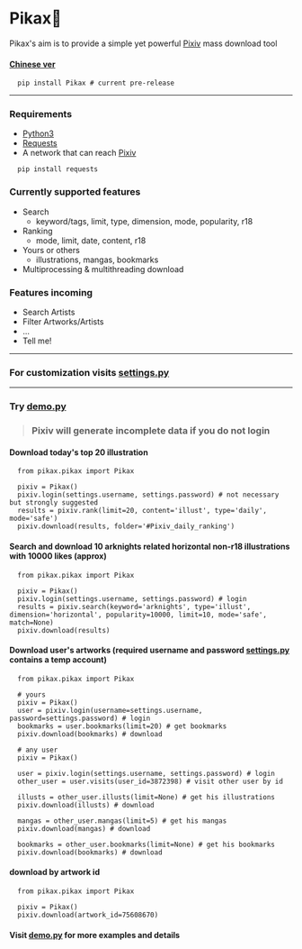 # Pikax:unicorn:
Pikax's aim is to provide a simple yet powerful [Pixiv](https://www.pixiv.net/) mass download tool
#### [Chinese ver](https://github.com/Redcxx/Pixiv-Crawler/blob/master/README.md)
````
  pip install Pikax # current pre-release
````
---
### Requirements
- [Python3](https://www.python.org/downloads/)
- [Requests](https://2.python-requests.org/en/master/)
- A network that can reach [Pixiv](https://www.pixiv.net/)
```
  pip install requests
```
### Currently supported features
- Search
  - keyword/tags, limit, type, dimension, mode, popularity, r18
- Ranking
  - mode, limit, date, content, r18
- Yours or others
  - illustrations, mangas, bookmarks
- Multiprocessing & multithreading download


### Features incoming
- Search Artists
- Filter Artworks/Artists
- ...
- Tell me!
---
### For customization visits [settings.py](https://github.com/Redcxx/Pixiv-Crawler/blob/master/pikax/settings.py)
---
### Try [demo.py](https://github.com/Redcxx/Pixiv-Crawler/blob/master/demo.py)
> ### Pixiv will generate incomplete data if you do not login
#### Download today's top 20 illustration
```
  from pikax.pikax import Pikax

  pixiv = Pikax()
  pixiv.login(settings.username, settings.password) # not necessary but strongly suggested
  results = pixiv.rank(limit=20, content='illust', type='daily', mode='safe')
  pixiv.download(results, folder='#Pixiv_daily_ranking')
```
#### Search and download 10 arknights related horizontal non-r18 illustrations with 10000 likes (approx)
```
  from pikax.pikax import Pikax

  pixiv = Pikax()
  pixiv.login(settings.username, settings.password) # login
  results = pixiv.search(keyword='arknights', type='illust', dimension='horizontal', popularity=10000, limit=10, mode='safe', match=None)
  pixiv.download(results)
```
#### Download user's artworks (required username and password [settings.py](https://github.com/Redcxx/Pixiv-Crawler/blob/master/pikax/settings.py) contains a temp account)
```
  from pikax.pikax import Pikax

  # yours
  pixiv = Pikax()
  user = pixiv.login(username=settings.username, password=settings.password) # login
  bookmarks = user.bookmarks(limit=20) # get bookmarks
  pixiv.download(bookmarks) # download

  # any user
  pixiv = Pikax()

  user = pixiv.login(settings.username, settings.password) # login
  other_user = user.visits(user_id=3872398) # visit other user by id

  illusts = other_user.illusts(limit=None) # get his illustrations
  pixiv.download(illusts) # download

  mangas = other_user.mangas(limit=5) # get his mangas
  pixiv.download(mangas) # download

  bookmarks = other_user.bookmarks(limit=None) # get his bookmarks
  pixiv.download(bookmarks) # download
```
#### download by artwork id
````
  from pikax.pikax import Pikax

  pixiv = Pikax()
  pixiv.download(artwork_id=75608670)
````
#### Visit [demo.py](https://github.com/Redcxx/Pixiv-Crawler/blob/master/demo.py) for more examples and details
